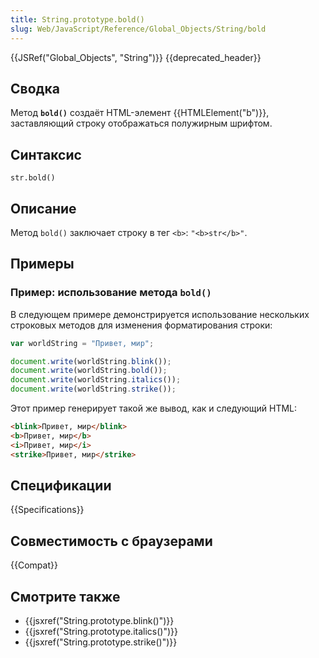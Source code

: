 ```yaml
---
title: String.prototype.bold()
slug: Web/JavaScript/Reference/Global_Objects/String/bold
---
```


{{JSRef("Global_Objects", "String")}} {{deprecated_header}}

## Сводка

Метод **`bold()`** создаёт HTML-элемент {{HTMLElement("b")}}, заставляющий строку отображаться полужирным шрифтом.

## Синтаксис

```
str.bold()
```

## Описание

Метод `bold()` заключает строку в тег `<b>`: `"<b>str</b>"`.

## Примеры

### Пример: использование метода `bold()`

В следующем примере демонстрируется использование нескольких строковых методов для изменения форматирования строки:

```js
var worldString = "Привет, мир";

document.write(worldString.blink());
document.write(worldString.bold());
document.write(worldString.italics());
document.write(worldString.strike());
```

Этот пример генерирует такой же вывод, как и следующий HTML:

```html
<blink>Привет, мир</blink>
<b>Привет, мир</b>
<i>Привет, мир</i>
<strike>Привет, мир</strike>
```

## Спецификации

{{Specifications}}

## Совместимость с браузерами

{{Compat}}

## Смотрите также

- {{jsxref("String.prototype.blink()")}}
- {{jsxref("String.prototype.italics()")}}
- {{jsxref("String.prototype.strike()")}}
